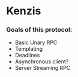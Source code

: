 # Kenzis
### Goals of this protocol:
* Basic Unary RPC
* Templating
* Deadlines
* Asynchronous client?
* Server Streaming RPC


